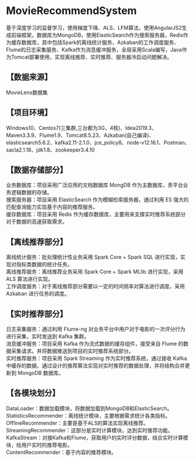 # MovieRecommendSystem
基于深度学习的监督学习，使用梯度下降、ALS、LFM算法，使用AngularJS2生成前端框架，数据库为MongoDB，使用ElasticSearch作为搜索服务器，Redis作为缓存数据库，其中包括Spark的离线统计服务、Azkaban的工作调度服务、Flume的日志采集服务、Kafka作为消息缓冲服务，全局采用Scala编写，Java作为Tomcat部署使用，实现离线推荐、实时推荐、服务器冷启动问题解决。
## 【数据来源】
MovieLens数据集
## 【项目环境】
Windows10、Centos7(三集群,三台都为3G，4核)、Idea2019.3、Maven3.3.9、Flume1.9、Tomcat8.5.23、Azkaban(自己编译)、elasticsearch5.6.2、kafka2.11-2.1.0、jce_policy8、node-v12.16.1、Postman、sacla2.1.18、jdk1.8、zookeeper3.4.10
## 【数据存储部分】 
业务数据库：项目采用广泛应用的文档数据库 MongDB 作为主数据库，责平台业务逻辑数据的存储。  
搜索服务器：项目采用 ElasticSearch 作为模糊检索服务器，通过利用 ES 强大的匹配查询能力实现基于内容的推荐服务。   
缓存数据库：项目采用 Redis 作为缓存数据库，主要用来支撑实时推荐系统部分对于数据的高速获取需求。   
## 【离线推荐部分】 
离线统计服务：批处理统计性业务采用 Spark Core + Spark SQL 进行实现，实现对指标类数据的统计任务。   
离线推荐服务：离线推荐业务采用 Spark Core + Spark MLlib 进行实现，采用ALS 算法进行实现。   
工作调度服务：对于离线推荐部分需要以一定的时间频率对算法进行调度，采用 Azkaban 进行任务的调度。   
## 【实时推荐部分】 
日志采集服务：通过利用 Flume-ng 对业务平台中用户对于电影的一次评分行为进行采集，实时发送到 Kafka 集群。   
消息缓冲服务：项目采用 Kafka 作为流式数据的缓存组件，接受来自 Flume 的数据采集请求。并将数据推送到项目的实时推荐系统部分。   
实时推荐服务：项目采用 Spark Streaming 作为实时推荐系统，通过接收 Kafka中缓存的数据，通过设计的推荐算法实现对实时推荐的数据处理，并将结构合并更新到 MongoDB 数据库。   
## 【各模块划分】  
DataLoader：数据加载模块，将数据加载到MongoDB和ElasticSearch。  
StatisticsRecommender：离线统计模块，主要根据需求统计各类指标。  
OfflineRecommender：主要是基于ALS的算法实现离线推荐。  
StreamingRecommender：这部分是实时计算模块，达到实时推荐功能。  
KafkaStream：对接Kafka和Flume，获取用户的实时评分数据，结合实时计算模块，给用户实时的推荐电影。  
ContentRecommender：基于内容的推荐模块。  
